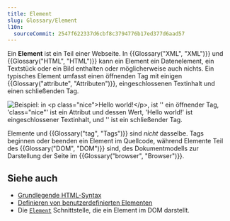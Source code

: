 ```yaml
---
title: Element
slug: Glossary/Element
l10n:
  sourceCommit: 2547f622337d6cbf8c3794776b17ed377d6aad57
---
```


Ein **Element** ist ein Teil einer Webseite. In {{Glossary("XML", "XML")}} und {{Glossary("HTML", "HTML")}} kann ein Element ein Datenelement, ein Textstück oder ein Bild enthalten oder möglicherweise auch nichts. Ein typisches Element umfasst einen öffnenden Tag mit einigen {{Glossary("attribute", "Attributen")}}, eingeschlossenen Textinhalt und einen schließenden Tag.

![Beispiel: in `<p class="nice">Hello world!</p>`, ist '<p class="nice">' ein öffnender Tag, 'class="nice"' ist ein Attribut und dessen Wert, 'Hello world!' ist eingeschlossener Textinhalt, und '</p>' ist ein schließender Tag.](anatomy-of-an-html-element.png)

Elemente und {{Glossary("tag", "Tags")}} sind _nicht_ dasselbe. Tags beginnen oder beenden ein Element im Quellcode, während Elemente Teil des {{Glossary("DOM", "DOM")}} sind, des Dokumentmodells zur Darstellung der Seite im {{Glossary("browser", "Browser")}}.

## Siehe auch

- [Grundlegende HTML-Syntax](/de/docs/Learn_web_development/Core/Structuring_content/Basic_HTML_syntax)
- [Definieren von benutzerdefinierten Elementen](/de/docs/Web/API/Web_components/Using_custom_elements)
- Die [`Element`](/de/docs/Web/API/Element) Schnittstelle, die ein Element im DOM darstellt.
